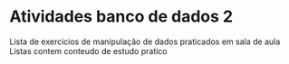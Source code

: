 # Atividades banco de dados 2 
Lista de exercicios de manipulação de dados praticados em sala de aula
Listas contem conteudo de estudo pratico
